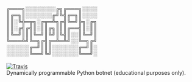 ╔═══╗░░░░░░░░╔╗╔═══╗░░░░<br>
║╔═╗║░░░░░░░╔╝╚╣╔═╗║░░░░<br>
║║░╚╬═╦╗░╔╦═╩╗╔╣╚═╝╠╗░╔╗<br>
║║░╔╣╔╣║░║║╔╗║║║╔══╣║░║║<br>
║╚═╝║║║╚═╝║╚╝║╚╣║░░║╚═╝║<br>
╚═══╩╝╚═╗╔╣╔═╩═╩╝░░╚═╗╔╝<br>
░░░░░░╔═╝║║║░░░░░░░╔═╝║░<br>
░░░░░░╚══╝╚╝░░░░░░░╚══╝░<br>
<br>
[![Travis](https://travis-ci.com/mitsukomegumi/CryptPy.svg?branch=master)](https://travis-ci.com/mitsukomegumi/CryptPy)
<br>
Dynamically programmable Python botnet (educational purposes only).
